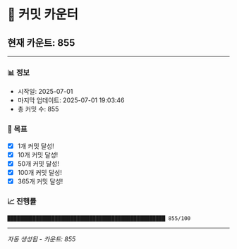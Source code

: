 # 🔢 커밋 카운터

## 현재 카운트: 855

---

### 📊 정보
- 시작일: 2025-07-01
- 마지막 업데이트: 2025-07-01 19:03:46
- 총 커밋 수: 855

### 🎯 목표
- [x] 1개 커밋 달성!
- [x] 10개 커밋 달성!
- [x] 50개 커밋 달성!
- [x] 100개 커밋 달성!
- [x] 365개 커밋 달성!

### 📈 진행률
```
██████████████████████████████████████████████████ 855/100
```

---
*자동 생성됨 - 카운트: 855*
